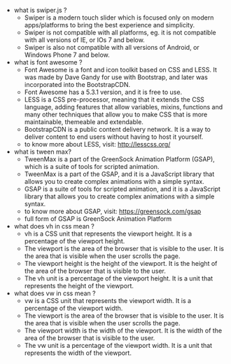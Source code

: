 - what is swiper.js ?
    - Swiper is a modern touch slider which is focused only on modern apps/platforms to bring the best experience and simplicity.
    - Swiper is not compatible with all platforms, eg. it is not compatible with all versions of IE, or IOs 7 and below.
    - Swiper is also not compatible with all versions of Android, or Windows Phone 7 and below.
- what is font awesome ?
    - Font Awesome is a font and icon toolkit based on CSS and LESS. It was made by Dave Gandy for use with Bootstrap, and later was incorporated into the BootstrapCDN.
    - Font Awesome has a 5.3.1 version, and it is free to use.
    - LESS is a CSS pre-processor, meaning that it extends the CSS language, adding features that allow variables, mixins, functions and many other techniques that allow you to make CSS that is more maintainable, themeable and extendable.
    - BootstrapCDN is a public content delivery network. It is a way to deliver content to end users without having to host it yourself.
    - to know more about LESS, visit: http://lesscss.org/
- what is tween max?
    - TweenMax is a part of the GreenSock Animation Platform (GSAP), which is a suite of tools for scripted animation.
    - TweenMax is a part of the GSAP, and it is a JavaScript library that allows you to create complex animations with a simple syntax.
    - GSAP is a suite of tools for scripted animation, and it is a JavaScript library that allows you to create complex animations with a simple syntax.
    - to know more about GSAP, visit: https://greensock.com/gsap
    - full form  of GSAP is GreenSock Animation Platform
- what does vh in css mean ?
    - vh is a CSS unit that represents the viewport height. It is a percentage of the viewport height.
    - The viewport is the area of the browser that is visible to the user. It is the area that is visible when the user scrolls the page.
    - The viewport height is the height of the viewport. It is the height of the area of the browser that is visible to the user.
    - The vh unit is a percentage of the viewport height. It is a unit that represents the height of the viewport.
- what does vw in css mean ?
    - vw is a CSS unit that represents the viewport width. It is a percentage of the viewport width.
    - The viewport is the area of the browser that is visible to the user. It is the area that is visible when the user scrolls the page.
    - The viewport width is the width of the viewport. It is the width of the area of the browser that is visible to the user.
    - The vw unit is a percentage of the viewport width. It is a unit that represents the width of the viewport.